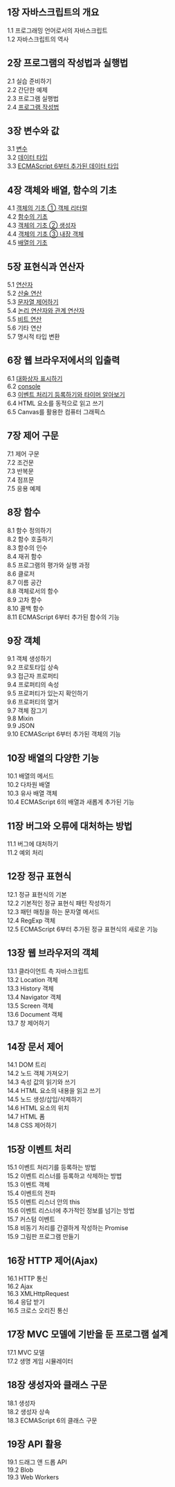 ## 1장 자바스크립트의 개요

1.1 프로그래밍 언어로서의 자바스크립트  
1.2 자바스크립트의 역사  

## 2장 프로그램의 작성법과 실행법

2.1 실습 준비하기  
2.2 간단한 예제  
2.3 프로그램 실행법  
2.4 [프로그램 작성법](2.4)  

## 3장 변수와 값

3.1 [변수](3.1)  
3.2 [데이터 타입](3.2)  
3.3 [ECMAScript 6부터 추가된 데이터 타입](3.3) 

## 4장 객체와 배열, 함수의 기초

4.1 [객체의 기초 ① 객체 리터럴](4.1)  
4.2 [함수의 기초](4.2)  
4.3 [객체의 기초 ② 생성자](4.3)  
4.4 [객체의 기초 ③ 내장 객체](4.4)  
4.5 [배열의 기초](4.5)  

## 5장 표현식과 연산자

5.1 [연산자](5.1)  
5.2 [산술 연산](5.2)  
5.3 [문자열 제어하기](5.3)  
5.4 [논리 연산자와 관계 연산자](5.4)  
5.5 [비트 연산](5.5)  
5.6 기타 연산  
5.7 명시적 타입 변환  

## 6장 웹 브라우저에서의 입출력

6.1 [대화상자 표시하기](6.1)  
6.2 [console](6.2)  
6.3 [이벤트 처리기 등록하기와 타이머 알아보기](6.3)  
6.4 HTML 요소를 동적으로 읽고 쓰기  
6.5 Canvas를 활용한 컴퓨터 그래픽스  

## 7장 제어 구문

7.1 제어 구문  
7.2 조건문  
7.3 반복문  
7.4 점프문  
7.5 응용 예제  

## 8장 함수

8.1 함수 정의하기  
8.2 함수 호출하기  
8.3 함수의 인수  
8.4 재귀 함수  
8.5 프로그램의 평가와 실행 과정  
8.6 클로저  
8.7 이름 공간  
8.8 객체로서의 함수  
8.9 고차 함수  
8.10 콜백 함수  
8.11 ECMAScript 6부터 추가된 함수의 기능  

## 9장 객체

9.1 객체 생성하기  
9.2 프로토타입 상속  
9.3 접근자 프로퍼티  
9.4 프로퍼티의 속성  
9.5 프로퍼티가 있는지 확인하기  
9.6 프로퍼티의 열거  
9.7 객체 잠그기  
9.8 Mixin  
9.9 JSON  
9.10 ECMAScript 6부터 추가된 객체의 기능  

## 10장 배열의 다양한 기능

10.1 배열의 메서드  
10.2 다차원 배열  
10.3 유사 배열 객체  
10.4 ECMAScript 6의 배열과 새롭게 추가된 기능  

## 11장 버그와 오류에 대처하는 방법

11.1 버그에 대처하기  
11.2 예외 처리  

## 12장 정규 표현식

12.1 정규 표현식의 기본  
12.2 기본적인 정규 표현식 패턴 작성하기  
12.3 패턴 매칭을 하는 문자열 메서드  
12.4 RegExp 객체  
12.5 ECMAScript 6부터 추가된 정규 표현식의 새로운 기능  

## 13장 웹 브라우저의 객체

13.1 클라이언트 측 자바스크립트  
13.2 Location 객체  
13.3 History 객체  
13.4 Navigator 객체  
13.5 Screen 객체  
13.6 Document 객체  
13.7 창 제어하기  

## 14장 문서 제어

14.1 DOM 트리  
14.2 노드 객체 가져오기  
14.3 속성 값의 읽기와 쓰기  
14.4 HTML 요소의 내용을 읽고 쓰기  
14.5 노드 생성/삽입/삭제하기  
14.6 HTML 요소의 위치  
14.7 HTML 폼  
14.8 CSS 제어하기  

## 15장 이벤트 처리

15.1 이벤트 처리기를 등록하는 방법  
15.2 이벤트 리스너를 등록하고 삭제하는 방법  
15.3 이벤트 객체  
15.4 이벤트의 전파  
15.5 이벤트 리스너 안의 this  
15.6 이벤트 리스너에 추가적인 정보를 넘기는 방법  
15.7 커스텀 이벤트  
15.8 비동기 처리를 간결하게 작성하는 Promise  
15.9 그림판 프로그램 만들기  

## 16장 HTTP 제어(Ajax)

16.1 HTTP 통신  
16.2 Ajax  
16.3 XMLHttpRequest  
16.4 응답 받기  
16.5 크로스 오리진 통신  

## 17장 MVC 모델에 기반을 둔 프로그램 설계

17.1 MVC 모델  
17.2 생명 게임 시뮬레이터  

## 18장 생성자와 클래스 구문

18.1 생성자  
18.2 생성자 상속  
18.3 ECMAScript 6의 클래스 구문  

## 19장 API 활용

19.1 드래그 앤 드롭 API  
19.2 Blob  
19.3 Web Workers  
